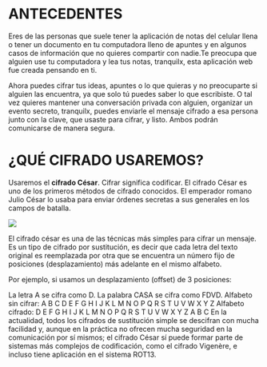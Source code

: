 # ANTECEDENTES

Eres de las personas que suele tener la aplicación de notas del celular llena o tener un documento en tu computadora lleno de apuntes y en algunos casos de información que no quieres compartir con nadie.Te preocupa que alguien use tu computadora y lea tus notas, tranquilx, esta aplicación web fue creada pensando en ti. 

Ahora puedes cifrar tus ideas, apuntes o lo que quieras y no preocuparte si alguien las encuentra, ya que solo tú puedes saber lo que escribiste. 
O tal vez quieres mantener una conversación privada con alguien, organizar un evento secreto, tranquilx, puedes enviarle el mensaje cifrado a esa persona junto con la clave, que usaste para cifrar, y listo. Ambos podrán comunicarse de manera segura.

# ¿QUÉ CIFRADO USAREMOS?

Usaremos el **cifrado César**.
Cifrar significa codificar. El cifrado César es uno de los primeros métodos de cifrado conocidos. El emperador romano Julio César lo usaba para enviar órdenes secretas a sus generales en los campos de batalla.

![](LIM009-Cipher/src/images/cifrado-cesar.png)

El cifrado césar es una de las técnicas más simples para cifrar un mensaje. Es un tipo de cifrado por sustitución, es decir que cada letra del texto original es reemplazada por otra que se encuentra un número fijo de posiciones (desplazamiento) más adelante en el mismo alfabeto.

Por ejemplo, si usamos un desplazamiento (offset) de 3 posiciones:

La letra A se cifra como D.
La palabra CASA se cifra como FDVD.
Alfabeto sin cifrar: A B C D E F G H I J K L M N O P Q R S T U V W X Y Z
Alfabeto cifrado: D E F G H I J K L M N O P Q R S T U V W X Y Z A B C
En la actualidad, todos los cifrados de sustitución simple se descifran con mucha facilidad y, aunque en la práctica no ofrecen mucha seguridad en la comunicación por sí mismos; el cifrado César sí puede formar parte de sistemas más complejos de codificación, como el cifrado Vigenère, e incluso tiene aplicación en el sistema ROT13.


